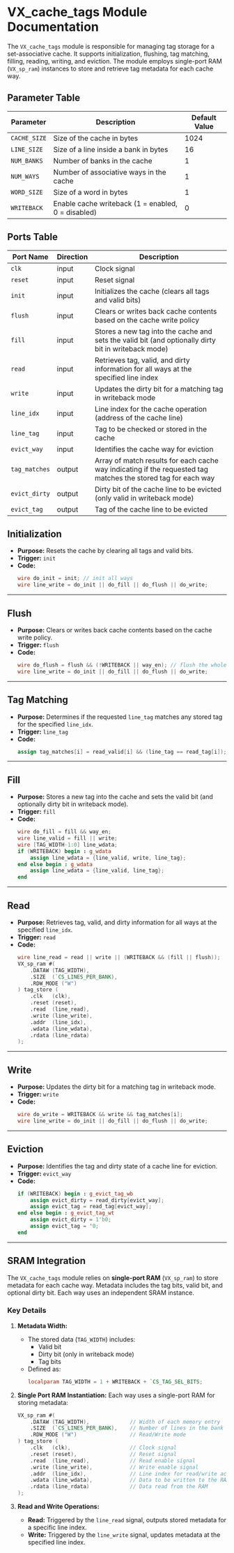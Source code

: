 # VX_cache_tags Module Documentation

The `VX_cache_tags` module is responsible for managing tag storage for a set-associative cache. It supports initialization, flushing, tag matching, filling, reading, writing, and eviction. The module employs single-port RAM (`VX_sp_ram`) instances to store and retrieve tag metadata for each cache way.

## Parameter Table

| **Parameter**      | **Description**                                        | **Default Value**  |
|--------------------|--------------------------------------------------------|--------------------|
| `CACHE_SIZE`       | Size of the cache in bytes                             | 1024               |
| `LINE_SIZE`        | Size of a line inside a bank in bytes                  | 16                 |
| `NUM_BANKS`        | Number of banks in the cache                           | 1                  |
| `NUM_WAYS`         | Number of associative ways in the cache                | 1                  |
| `WORD_SIZE`        | Size of a word in bytes                                | 1                  |
| `WRITEBACK`        | Enable cache writeback (1 = enabled, 0 = disabled)     | 0                  |

## Ports Table

| **Port Name**                | **Direction**   | **Description**                                                                                                                                           |
|------------------------------|-----------------|-----------------------------------------------------------------------------------------------------------------------------------------------------------|
| `clk`                         | input           | Clock signal                                                                                                                                             |
| `reset`                       | input           | Reset signal                                                                                                                                             |
| `init`                        | input           | Initializes the cache (clears all tags and valid bits)                                                                                                  |
| `flush`                       | input           | Clears or writes back cache contents based on the cache write policy                                                                                     |
| `fill`                        | input           | Stores a new tag into the cache and sets the valid bit (and optionally dirty bit in writeback mode)                                                     |
| `read`                        | input           | Retrieves tag, valid, and dirty information for all ways at the specified line index                                                                    |
| `write`                       | input           | Updates the dirty bit for a matching tag in writeback mode                                                                                              |
| `line_idx`                    | input           | Line index for the cache operation (address of the cache line)                                                                                         |
| `line_tag`                    | input           | Tag to be checked or stored in the cache                                                                                                                 |
| `evict_way`                   | input           | Identifies the cache way for eviction                                                                                                                    |
| `tag_matches`                 | output          | Array of match results for each cache way indicating if the requested tag matches the stored tag for each way                                           |
| `evict_dirty`                 | output          | Dirty bit of the cache line to be evicted (only valid in writeback mode)                                                                                |
| `evict_tag`                   | output          | Tag of the cache line to be evicted                                                                                                                      |

## Initialization

- **Purpose:** Resets the cache by clearing all tags and valid bits.
- **Trigger:** `init`
- **Code:**
  ```verilog
  wire do_init = init; // init all ways
  wire line_write = do_init || do_fill || do_flush || do_write;
  ```

---

## Flush
- **Purpose:** Clears or writes back cache contents based on the cache write policy.
- **Trigger:** `flush`
- **Code:**
  ```verilog
  wire do_flush = flush && (!WRITEBACK || way_en); // flush the whole line in writethrough mode
  wire line_write = do_init || do_fill || do_flush || do_write;
  ```

---

## Tag Matching
- **Purpose:** Determines if the requested `line_tag` matches any stored tag for the specified `line_idx`.
- **Trigger:** `line_tag`
- **Code:**
  ```verilog
  assign tag_matches[i] = read_valid[i] && (line_tag == read_tag[i]);
  ```

---

## Fill
- **Purpose:** Stores a new tag into the cache and sets the valid bit (and optionally dirty bit in writeback mode).
- **Trigger:** `fill`
- **Code:**
  ```verilog
  wire do_fill = fill && way_en;
  wire line_valid = fill || write;
  wire [TAG_WIDTH-1:0] line_wdata;
  if (WRITEBACK) begin : g_wdata
      assign line_wdata = {line_valid, write, line_tag};
  end else begin : g_wdata
      assign line_wdata = {line_valid, line_tag};
  end
  ```

---

## Read
- **Purpose:** Retrieves tag, valid, and dirty information for all ways at the specified `line_idx`.
- **Trigger:** `read`
- **Code:**
  ```verilog
  wire line_read = read || write || (WRITEBACK && (fill || flush));
  VX_sp_ram #(
      .DATAW (TAG_WIDTH),
      .SIZE  (`CS_LINES_PER_BANK),
      .RDW_MODE ("W")
  ) tag_store (
      .clk   (clk),
      .reset (reset),
      .read  (line_read),
      .write (line_write),
      .addr  (line_idx),
      .wdata (line_wdata),
      .rdata (line_rdata)
  );
  ```

---

## Write
- **Purpose:** Updates the dirty bit for a matching tag in writeback mode.
- **Trigger:** `write`
- **Code:**
  ```verilog
  wire do_write = WRITEBACK && write && tag_matches[i];
  wire line_write = do_init || do_fill || do_flush || do_write;
  ```

---

## Eviction
- **Purpose:** Identifies the tag and dirty state of a cache line for eviction.
- **Trigger:** `evict_way`
- **Code:**
  ```verilog
  if (WRITEBACK) begin : g_evict_tag_wb
      assign evict_dirty = read_dirty[evict_way];
      assign evict_tag = read_tag[evict_way];
  end else begin : g_evict_tag_wt
      assign evict_dirty = 1'b0;
      assign evict_tag = '0;
  end
  ```

---

## SRAM Integration

The `VX_cache_tags` module relies on **single-port RAM** (`VX_sp_ram`) to store metadata for each cache way. Metadata includes the tag bits, valid bit, and optional dirty bit. Each way uses an independent SRAM instance.

### **Key Details**
1. **Metadata Width:** 
   - The stored data (`TAG_WIDTH`) includes:
     - Valid bit
     - Dirty bit (only in writeback mode)
     - Tag bits
   - Defined as:
     ```verilog
     localparam TAG_WIDTH = 1 + WRITEBACK + `CS_TAG_SEL_BITS;
     ```

2. **Single Port RAM Instantiation:**
   Each way uses a single-port RAM for storing metadata:
   ```verilog
   VX_sp_ram #(
       .DATAW (TAG_WIDTH),             // Width of each memory entry
       .SIZE  (`CS_LINES_PER_BANK),    // Number of lines in the bank
       .RDW_MODE ("W")                 // Read/Write mode
   ) tag_store (
       .clk   (clk),                   // Clock signal
       .reset (reset),                 // Reset signal
       .read  (line_read),             // Read enable signal
       .write (line_write),            // Write enable signal
       .addr  (line_idx),              // Line index for read/write access
       .wdata (line_wdata),            // Data to be written to the RAM
       .rdata (line_rdata)             // Data read from the RAM
   );
   ```

3. **Read and Write Operations:**
   - **Read:** Triggered by the `line_read` signal, outputs stored metadata for a specific line index.
   - **Write:** Triggered by the `line_write` signal, updates metadata at the specified line index.